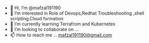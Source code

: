 - 👋 Hi, I’m @mafzal191190
- 👀 I’m interested in Role of Devops,Redhat Troubleshooting ,shell scripting,Cloud formation
- 🌱 I’m currently learning Terrafrom and Kubernetes
- 💞️ I’m looking to collaborate on ...
- 📫 How to reach me ... mafzal191190@gmail.com

<!---
mafzal191190/mafzal191190 is a ✨ special ✨ repository because its `README.md` (this file) appears on your GitHub profile.
You can click the Preview link to take a look at your changes.
--->
